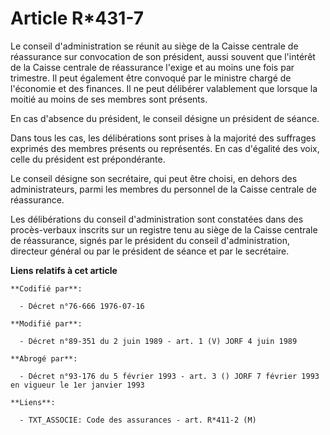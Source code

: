 # Article R*431-7

Le conseil d'administration se réunit au siège de la Caisse centrale de réassurance sur convocation de son président, aussi
souvent que l'intérêt de la Caisse centrale de réassurance l'exige et au moins une fois par trimestre. Il peut également être
convoqué par le ministre chargé de l'économie et des finances. Il ne peut délibérer valablement que lorsque la moitié au
moins de ses membres sont présents.

En cas d'absence du président, le conseil désigne un président de séance.

Dans tous les cas, les délibérations sont prises à la majorité des suffrages exprimés des membres présents ou représentés. En
cas d'égalité des voix, celle du président est prépondérante.

Le conseil désigne son secrétaire, qui peut être choisi, en dehors des administrateurs, parmi les membres du personnel de la
Caisse centrale de réassurance.

Les délibérations du conseil d'administration sont constatées dans des procès-verbaux inscrits sur un registre tenu au siège
de la Caisse centrale de réassurance, signés par le président du conseil d'administration, directeur général ou par le
président de séance et par le secrétaire.

**Liens relatifs à cet article**

	**Codifié par**:

	  - Décret n°76-666 1976-07-16

	**Modifié par**:

	  - Décret n°89-351 du 2 juin 1989 - art. 1 (V) JORF 4 juin 1989

	**Abrogé par**:

	  - Décret n°93-176 du 5 février 1993 - art. 3 () JORF 7 février 1993 en vigueur le 1er janvier 1993

	**Liens**:

	  - TXT_ASSOCIE: Code des assurances - art. R*411-2 (M)

